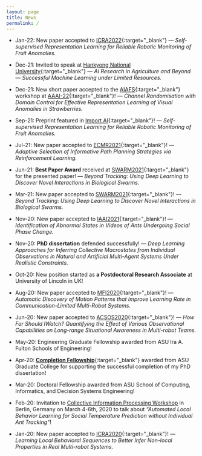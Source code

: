 ```yaml
---
layout: page
title: News
permalink: /
---
```


* Jan-22: New paper accepted to [ICRA2022](https://icra2022.org/){:target="_blank"} &mdash;
  *Self-supervised Representation Learning for Reliable Robotic Monitoring of Fruit Anomalies.*

* Dec-21: Invited to speak at [Hankyong National University](https://www.hknu.ac.kr/eng/index..do){:target="_blank"} &mdash;
  *AI Research in Agriculture and Beyond — Successful Machine Learning under Limited Resources.* 

* Dec-21: New short paper accepted to the [AIAFS](https://aiafs-aaai2022.github.io/){:target="_blank"}
  workshop at [AAAI-22](https://aaai.org/Conferences/AAAI-22/){:target="_blank"}! &mdash;
  *Channel Randomisation with Domain Control for Effective Representation
  Learning of Visual Anomalies in Strawberries.*

* Sep-21: Preprint featured in
  [Import AI](https://jack-clark.net/2021/09/27/import-ai-267-tigers-vs-humans-synthetic-voices-agri-robots/){:target="_blank"}! &mdash;
  *Self-supervised Representation Learning for Reliable Robotic Monitoring of Fruit Anomalies.*

* Jul-21: New paper accepted to [ECMR2021](https://ecmr2021.org/){:target="_blank"}! &mdash;
  *Adaptive Selection of Informative Path Planning Strategies via Reinforcement Learning.*

* Jun-21: **Best Paper Award** received at [SWARM2021](https://www.swarm-systems.com/dars-swarm2021){:target="_blank"} 
  for the presented paper! &mdash; *Beyond Tracking: Using Deep Learning to Discover Novel Interactions in Biological Swarms.*
  
* Mar-21: New paper accepted to [SWARM2021](https://www.swarm-systems.com/dars-swarm2021){:target="_blank"}! &mdash;
  *Beyond Tracking: Using Deep Learning to Discover Novel Interactions in Biological Swarms.*

* Nov-20: New paper accepted to [IAAI2021](https://aaai.org/Conferences/AAAI-21/iaai-21-call/){:target="_blank"}! &mdash;
  *Identification of Abnormal States in Videos of Ants Undergoing Social Phase Change.*

* Nov-20: **PhD dissertation** defended successfully! &mdash;
  *Deep Learning Approaches for Inferring Collective Macrostates from Individual Observations in Natural and Artificial Multi-Agent Systems Under Realistic Constraints.*

* Oct-20: New position started as **a Postdoctoral Research Associate** at University of Lincoln in UK!

* Aug-20: New paper accepted to [MFI2020](https://mfi2020.org/){:target="_blank"}! &mdash;
  *Automatic Discovery of Motion Patterns that Improve Learning Rate in Communication-Limited Multi-Robot Systems.*

* Jun-20: New paper accepted to [ACSOS2020](https://conf.researchr.org/home/acsos-2020){:target="_blank"}! &mdash;
  *How Far Should IWatch? Quantifying the Effect of Various Observational Capabilities on Long-range Situational Awareness in Multi-robot Teams.*

* May-20: Engineering Graduate Fellowship awarded from ASU Ira A. Fulton Schools of Engineering!

* Apr-20: [**Completion Fellowship**](https://graduate.asu.edu/current-students/funding-opportunities/awards-and-fellowships/completion-fellowship){:target="_blank"} 
  awarded from ASU Graduate College for supporting the successful completion of my PhD dissertation! 

* Mar-20: Doctoral Fellowship awarded from ASU School of Computing, Informatics, and Decision Systems Engineering! 

* Feb-20: Invitation to [Collective Information Processing Workshop](http://cip2020.romanczuk.de/) in Berlin, Germany on March 4-6th, 2020 to talk about *"Automated Local Behavior Learning for Social Temperature Prediction without Individual Ant Tracking"*!

* Jan-20: New paper accepted to [ICRA2020](https://www.icra2020.org/){:target="_blank"}! &mdash;
  *Learning Local Behavioral Sequences to Better Infer Non-local Properties in Real Multi-robot Systems.*
 
